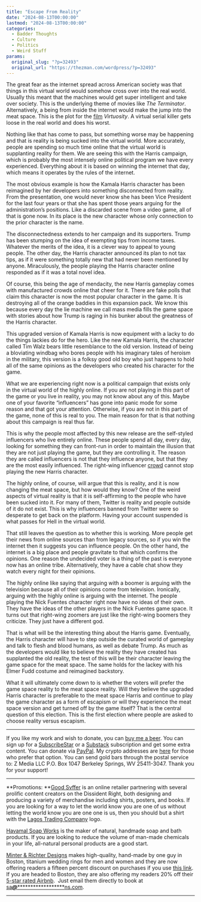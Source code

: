 ```yaml
---
title: "Escape From Reality"
date: "2024-08-13T00:00:00"
lastmod: "2024-08-13T00:00:00"
categories:
  - Badder Thoughts
  - Culture
  - Politics
  - Weird Stuff
params:
  original_slug: "?p=32493"
  original_url: "https://thezman.com/wordpress/?p=32493"
---
```


The great fear as the internet spread across American society was that
things in this virtual world would somehow cross over into the real
world. Usually this meant that the machines would get super intelligent
and take over society. This is the underlying theme of movies like *The
Terminator*. Alternatively, a being from inside the internet would make
the jump into the meat space. This is the plot for the
<a href="https://en.wikipedia.org/wiki/Virtuosity" rel="noopener"
target="_blank">film</a> *Virtuosity*. A virtual serial killer gets
loose in the real world and does his worst.

Nothing like that has come to pass, but something worse may be happening
and that is reality is being sucked into the virtual world. More
accurately, people are spending so much time online that the virtual
world is supplanting reality for them. We are seeing this with the
Harris campaign, which is probably the most intensely online political
program we have every experienced. Everything about it is based on
winning the internet that day, which means it operates by the rules of
the internet.

The most obvious example is how the Kamala Harris character has been
reimagined by her developers into something disconnected from reality.
From the presentation, one would never know she has been Vice President
for the last four years or that she has spent those years arguing for
the administration’s positions. Like a discarded scene from a video
game, all of that is gone now. In its place is the new character whose
only connection to the prior character is the name.

The disconnectedness extends to her campaign and its supporters. Trump
has been stumping on the idea of exempting tips from income taxes.
Whatever the merits of the idea, it is a clever way to appeal to young
people. The other day, the Harris character announced its plan to not
tax tips, as if it were something totally new that had never been
mentioned by anyone. Miraculously, the people playing the Harris
character online responded as if it was a total novel idea.

Of course, this being the age of mendacity, the new Harris gameplay
comes with manufactured crowds online that cheer for it. There are fake
polls that claim this character is now the most popular character in the
game. It is destroying all of the orange baddies in this expansion pack.
We know this because every day the lie machine we call mass media fills
the game space with stories about how Trump is raging in his bunker
about the greatness of the Harris character.

This upgraded version of Kamala Harris is now equipment with a lacky to
do the things lackies do for the hero. Like the new Kamala Harris, the
character called Tim Walz bears little resemblance to the old version.
Instead of being a bloviating windbag who bores people with his
imaginary tales of heroism in the military, this version is a folksy
good old boy who just happens to hold all of the same opinions as the
developers who created his character for the game.

What we are experiencing right now is a political campaign that exists
only in the virtual world of the highly online. If you are not playing
in this part of the game or you live in reality, you may not know about
any of this. Maybe one of your favorite “influencers” has gone into
panic mode for some reason and that got your attention. Otherwise, if
you are not in this part of the game, none of this is real to you. The
main reason for that is that nothing about this campaign is real thus
far.

This is why the people most affected by this new release are the
self-styled influencers who live entirely online. These people spend all
day, every day, looking for something they can front-run in order to
maintain the illusion that they are not just playing the game, but they
are controlling it. The reason they are called influencers is not that
they influence anyone, but that they are the most easily influenced. The
right-wing influencer
<a href="https://x.com/NickJFuentes/status/1822387943044174010"
rel="noopener" target="_blank">crowd</a> cannot stop playing the new
Harris character.

The highly online, of course, will argue that this is reality, and it is
now changing the meat space, but how would they know? One of the weird
aspects of virtual reality is that it is self-affirming to the people
who have been sucked into it. For many of them, Twitter is reality and
people outside of it do not exist. This is why influencers banned from
Twitter were so desperate to get back on the platform. Having your
account suspended is what passes for Hell in the virtual world.

That still leaves the question as to whether this is working. More
people get their news from online sources than from legacy sources, so
if you win the internet then it suggests you can influence people. On
the other hand, the internet is a big place and people gravitate to that
which confirms the opinions. One reason the undecided voter is a thing
of the past is everyone now has an online tribe. Alternatively, they
have a cable chat show they watch every night for their opinions.

The highly online like saying that arguing with a boomer is arguing with
the television because all of their opinions come from television.
Ironically, arguing with the highly online is arguing with the internet.
The people playing the Nick Fuentes character right now have no ideas of
their own. They have the ideas of the other players in the Nick Fuentes
game space. It turns out that right-wing zoomers are just like the
right-wing boomers they criticize. They just have a different god.

That is what will be the interesting thing about the Harris game.
Eventually, the Harris character will have to step outside the curated
world of gameplay and talk to flesh and blood humans, as well as debate
Trump. As much as the developers would like to believe the reality they
have created has supplanted the old reality, the test of this will be
their character leaving the game space for the meat space. The same
holds for the lackey with his Elmer Fudd costume and reimagined
backstory.

What it will ultimately come down to is whether the voters will prefer
the game space reality to the meat space reality. Will they believe the
upgraded Harris character is preferable to the meat space Harris and
continue to play the game character as a form of escapism or will they
experience the meat space version and get turned off by the game itself?
That is the central question of this election. This is the first
election where people are asked to choose reality versus escapism.

------------------------------------------------------------------------

If you like my work and wish to donate, you can
<a href="https://www.buymeacoffee.com/mujolulu" rel="noopener"
target="_blank">buy me a beer</a>. You can sign up for a
<a href="https://www.subscribestar.com/the-z-blog" rel="noopener"
target="_blank">SubscribeStar</a> or a
<a href="https://thedissident.substack.com/" rel="noopener"
target="_blank">Substack</a> subscription and get some extra content.
You can donate via <a
href="https://www.paypal.com/donate/?cmd=_s-xclick&amp;hosted_button_id=UDAS2Q8JYA6CN&amp;source=url"
rel="noopener" target="_blank">PayPal</a>. My crypto addresses are
<a href="https://thezman.com/wordpress/?page_id=22713" rel="noopener"
target="_blank">here</a> for those who prefer that option. You can send
gold bars through the postal service to: Z Media LLC P.O. Box 1047
Berkeley Springs, WV 25411-3047. Thank you for your support!

------------------------------------------------------------------------

**Promotions: **<a href="https://goodsvffer.com/" rel="noopener" target="_blank">Good
Svffer</a> is an online retailer partnering with several prolific
content creators on the Dissident Right, both designing and producing a
variety of merchandise including shirts, posters, and books. If you are
looking for a way to let the world know you are one of us without
letting the world know you are one one is us, then you should but a
shirt with the
<a href="https://goodsvffer.com/products/lagos-trading-company"
rel="noopener" target="_blank">Lagos Trading Company</a> logo.

<a href="https://havamalsoapworks.com/" rel="noopener"
target="_blank">Havamal Soap Works</a> is the maker of natural, handmade
soap and bath products. If you are looking to reduce the volume of
man-made chemicals in your life, all-natural personal products are a
good start.

<a href="https://www.minterandrichterdesigns.com/"
rel="noreferrer nofollow noopener" target="_blank">Minter &amp; Richter
Designs</a> makes high-quality, hand-made by one guy in Boston, titanium
wedding rings for men and women and they are now offering readers a
fifteen percent discount on purchases if you use
<a href="https://www.minterandrichterdesigns.com/discount/ZMAN"
rel="noreferrer nofollow noopener" target="_blank">this link</a>.
<span class="highlight"><span class="colour"><span class="font"><span class="size">If
you are headed to Boston, they are also offering my readers 20% off
their <a
href="https://www.airbnb.com/users/7988017/listings?user_id=7988017&amp;s=3"
rel="noopener noreferrer" target="_blank">5-star rated Airbnb</a>.  Just
email them directly to book at
<a href="mailto:sa***@*********************ns.com"
data-original-string="rTD52s+kyLPyGNfDfC5ogQ==cb7qit6HZ1cdK/X9vm8CQW8agYACrkU+j5//G+PEwfTnQCks1KCZ/piD3t/KsyszPw9"><span
class="apbct-email-encoder"
data-original-string="HdfpMB200Gnpb2kpVmowqQ==cb7gj4nSq8AQyYX5/e+GrzUqL2eCtIJoOUc1BDK0xxTqvSxAv9NGybgn/bNfPDqsGFt"
title="This contact has been encoded by Anti-Spam by CleanTalk. Click to decode. To finish the decoding make sure that JavaScript is enabled in your browser.">sa<span
class="apbct-blur">***</span>@<span
class="apbct-blur">*********************</span>ns.com</span></a>.</span></span></span></span>

------------------------------------------------------------------------
